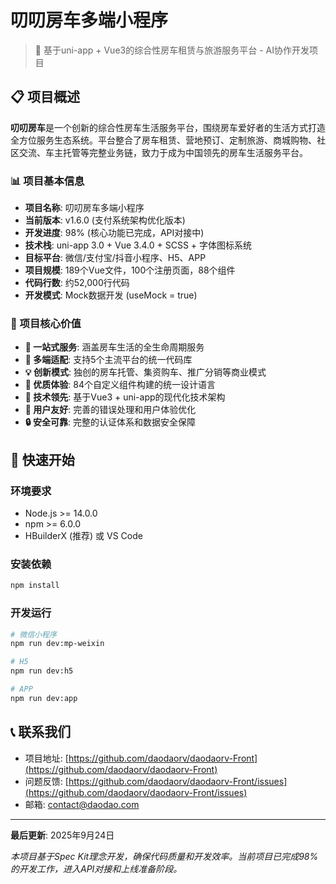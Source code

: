 # 叨叨房车多端小程序

> 🚗 基于uni-app + Vue3的综合性房车租赁与旅游服务平台 - AI协作开发项目

## 📋 项目概述

**叨叨房车**是一个创新的综合性房车生活服务平台，围绕房车爱好者的生活方式打造全方位服务生态系统。平台整合了房车租赁、营地预订、定制旅游、商城购物、社区交流、车主托管等完整业务链，致力于成为中国领先的房车生活服务平台。

### 📊 项目基本信息
- **项目名称**: 叨叨房车多端小程序
- **当前版本**: v1.6.0 (支付系统架构优化版本)
- **开发进度**: 98% (核心功能已完成，API对接中)
- **技术栈**: uni-app 3.0 + Vue 3.4.0 + SCSS + 字体图标系统
- **目标平台**: 微信/支付宝/抖音小程序、H5、APP
- **项目规模**: 189个Vue文件，100个注册页面，88个组件
- **代码行数**: 约52,000行代码
- **开发模式**: Mock数据开发 (useMock = true)

### 🎯 项目核心价值
- **🌟 一站式服务**: 涵盖房车生活的全生命周期服务
- **🚀 多端适配**: 支持5个主流平台的统一代码库
- **💡 创新模式**: 独创的房车托管、集资购车、推广分销等商业模式
- **🎨 优质体验**: 84个自定义组件构建的统一设计语言
- **🔧 技术领先**: 基于Vue3 + uni-app的现代化技术架构
- **📱 用户友好**: 完善的错误处理和用户体验优化
- **🔒 安全可靠**: 完整的认证体系和数据安全保障

## 🚀 快速开始

### 环境要求
- Node.js >= 14.0.0
- npm >= 6.0.0
- HBuilderX (推荐) 或 VS Code

### 安装依赖
```bash
npm install
```

### 开发运行
```bash
# 微信小程序
npm run dev:mp-weixin

# H5
npm run dev:h5

# APP
npm run dev:app
```

## 📞 联系我们

- 项目地址: [https://github.com/daodaorv/daodaorv-Front](https://github.com/daodaorv/daodaorv-Front)
- 问题反馈: [https://github.com/daodaorv/daodaorv-Front/issues](https://github.com/daodaorv/daodaorv-Front/issues)
- 邮箱: contact@daodao.com

---

**最后更新**: 2025年9月24日

*本项目基于Spec Kit理念开发，确保代码质量和开发效率。当前项目已完成98%的开发工作，进入API对接和上线准备阶段。*